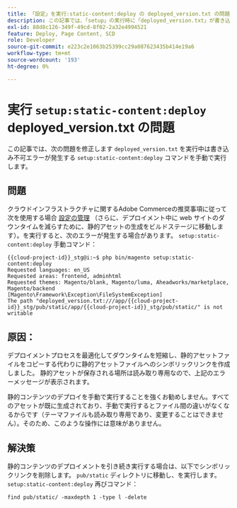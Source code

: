```yaml
---
title: 「設定」を実行:static-content:deploy の deployed_version.txt の問題
description: この記事では、「setup」の実行時に「deployed_version.txt」が書き込み不可エラーの修正について説明します:static-content:コマンドを手動でデプロイします。
exl-id: 88d8c126-349f-49cd-8f02-2a32e4994521
feature: Deploy, Page Content, SCD
role: Developer
source-git-commit: e223c2e1063b25399cc29a087623435b414e19a6
workflow-type: tm+mt
source-wordcount: '193'
ht-degree: 0%

---
```


# 実行 `setup:static-content:deploy` deployed_version.txt の問題

この記事では、次の問題を修正します `deployed_version.txt` を実行中は書き込み不可エラーが発生する `setup:static-content:deploy` コマンドを手動で実行します。

## 問題

クラウドインフラストラクチャに関するAdobe Commerceの推奨事項に従って次を使用する場合 [設定の管理](/help/how-to/general/magento-cloud-reduce-deployment-downtime-with-configuration-management.md) （さらに、デプロイメント中に web サイトのダウンタイムを減らすために、静的アセットの生成をビルドステージに移動します）。を実行すると、次のエラーが発生する場合があります。 `setup:static-content:deploy` 手動コマンド：

```
{{cloud-project-id}}_stg@i:~$ php bin/magento setup:static-content:deploy
Requested languages: en_US
Requested areas: frontend, adminhtml
Requested themes: Magento/blank, Magento/luma, Aheadworks/marketplace, Magento/backend
[Magento\Framework\Exception\FileSystemException]
The path "deployed_version.txt:///app/{{cloud-project-id}}_stg/pub/static/app/{{cloud-project-id}}_stg/pub/static/" is not writable
```

## 原因：

デプロイメントプロセスを最適化してダウンタイムを短縮し、静的アセットファイルをコピーする代わりに静的アセットファイルへのシンボリックリンクを作成しました。 静的アセットが保存される場所は読み取り専用なので、上記のエラーメッセージが表示されます。

静的コンテンツのデプロイを手動で実行することを強くお勧めしません。すべてのアセットが既に生成されており、手動で実行するとファイル間の違いがなくなるからです（テーマファイルも読み取り専用であり、変更することはできません）。そのため、このような操作には意味がありません。

## 解決策

静的コンテンツのデプロイメントを引き続き実行する場合は、以下でシンボリックリンクを削除します。 `pub/static` ディレクトリに移動し、を実行します。 `setup:static-content:deploy` 再びコマンド：

```
find pub/static/ -maxdepth 1 -type l -delete
```
